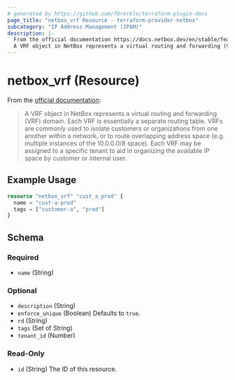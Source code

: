 ```yaml
---
# generated by https://github.com/fbreckle/terraform-plugin-docs
page_title: "netbox_vrf Resource - terraform-provider-netbox"
subcategory: "IP Address Management (IPAM)"
description: |-
  From the official documentation https://docs.netbox.dev/en/stable/features/ipam/#virtual-routing-and-forwarding-vrf:
  A VRF object in NetBox represents a virtual routing and forwarding (VRF) domain. Each VRF is essentially a separate routing table. VRFs are commonly used to isolate customers or organizations from one another within a network, or to route overlapping address space (e.g. multiple instances of the 10.0.0.0/8 space). Each VRF may be assigned to a specific tenant to aid in organizing the available IP space by customer or internal user.
---
```


# netbox_vrf (Resource)

From the [official documentation](https://docs.netbox.dev/en/stable/features/ipam/#virtual-routing-and-forwarding-vrf):

> A VRF object in NetBox represents a virtual routing and forwarding (VRF) domain. Each VRF is essentially a separate routing table. VRFs are commonly used to isolate customers or organizations from one another within a network, or to route overlapping address space (e.g. multiple instances of the 10.0.0.0/8 space). Each VRF may be assigned to a specific tenant to aid in organizing the available IP space by customer or internal user.

## Example Usage

```terraform
resource "netbox_vrf" "cust_a_prod" {
  name = "cust-a-prod"
  tags = ["customer-a", "prod"]
}
```

<!-- schema generated by tfplugindocs -->
## Schema

### Required

- `name` (String)

### Optional

- `description` (String)
- `enforce_unique` (Boolean) Defaults to `true`.
- `rd` (String)
- `tags` (Set of String)
- `tenant_id` (Number)

### Read-Only

- `id` (String) The ID of this resource.


